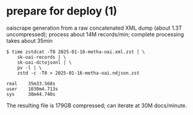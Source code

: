 # prepare for deploy (1)

oaiscrape generation from a raw concatenated XML dump (about 1.3T uncompressed); process about 14M records/min; complete processing takes about 35min

```shell
$ time zstdcat -T0 2025-01-16-metha-oai.xml.zst | \
    sk-oai-records | \
    sk-oai-dctojsonl | \
    pv -l | \
    zstd -c -T0 > 2025-01-16-metha-oai.ndjson.zst

real    35m33.568s
user    1030m4.713s
sys     38m44.740s
```

The resulting file is 179GB compressed; can iterate at 30M docs/minute.
